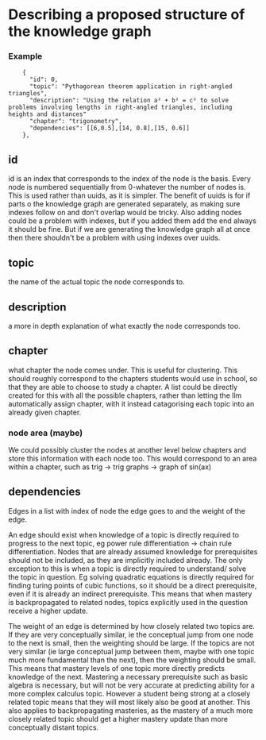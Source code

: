 # Describing a proposed structure of the knowledge graph

### Example
```
    {
      "id": 0,
      "topic": "Pythagorean theorem application in right-angled triangles",
      "description": "Using the relation a² + b² = c² to solve problems involving lengths in right-angled triangles, including heights and distances"
      "chapter": "trigonometry",
      "dependencies": [[6,0.5],[14, 0.8],[15, 0.6]]
    },
```
## id
id is an index that corresponds to the index of the node is the basis. Every node is numbered sequentially from 0-whatever the number of nodes is.
This is used rather than uuids, as it is simpler. The benefit of uuids is for if parts o the knowledge graph are generated separately, as making sure indexes follow on and don't overlap would be tricky. Also adding nodes could be a problem with indexes, but if you added them add the end always it should be fine. But if we are generating the knowledge graph all at once then there shouldn't be a problem with using indexes over uuids.

## topic
the name of the actual topic the node corresponds to. 

## description
a more in depth explanation of what exactly the node corresponds too. 

## chapter
what chapter the node comes under. 
This is useful for clustering. This should roughly correspond to the chapters students would use in school, so that they are able to choose to study a chapter. A list could be directly created for this with all the possible chapters, rather than letting the llm automatically assign chapter, with it instead catagorising each topic into an already given chapter.

### node area (maybe)
We could possibly cluster the nodes at another level below chapters and store this information with each node too. This would correspond to an area within a chapter, such as trig -> trig graphs -> graph of sin(ax)

## dependencies
Edges in a list with index of node the edge goes to and the weight of the edge. 

An edge should exist when knowledge of a topic is directly required to progress to the next topic, eg power rule differentiation -> chain rule differentiation. Nodes that are already assumed knowledge for prerequisites should not be included, as they are implicitly included already. The only exception to this is when a topic is directly required to understand/ solve the topic in question. Eg solving quadratic equations is directly required for finding turing points of cubic functions, so it should be a direct prerequisite, even if it is already an indirect prerequisite. This means that when mastery is backpropagated to related nodes, topics explicitly used in the question receive a higher update. 

The weight of an edge is determined by how closely related two topics are. If they are very conceptually similar, ie the conceptual jump from one node to the next is small, then the weighting should be large. If the topics are not very similar (ie large conceptual jump between them, maybe with one topic much more fundamental than the next), then the weighting should be small. This means that mastery levels of one topic more directly predicts knowledge of the next. Mastering a necessary prerequisite such as basic algebra is necessary, but will not be very accurate at predicting ability for a more complex calculus topic. However a student being strong at a closely related topic means that they will most likely also be good at another. This also applies to backpropagating masteries, as the mastery of a much more closely related topic should get a higher mastery update than more conceptually distant topics. 

